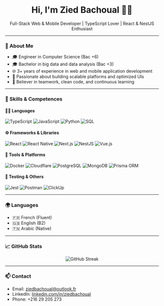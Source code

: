 <h1 align="center">Hi, I'm Zied Bachoual 👨‍💻</h1>

<p align="center">
  Full-Stack Web & Mobile Developer | TypeScript Lover | React & NestJS Enthusiast  
</p>

---

### 💼 About Me

- 🎓 Engineer in Computer Science (Bac +6)
- 🎓 Bachelor in big data and data analysis (Bac +3)
- 🌐 3+ years of experience in web and mobile application development
- 🚀 Passionate about building scalable platforms and optimized UIs
- 🤝 Believer in teamwork, clean code, and continuous learning

---

### 🧠 Skills & Competences

#### 👨‍💻 Languages
![TypeScript](https://img.shields.io/badge/-TypeScript-3178C6?logo=typescript&logoColor=white)
![JavaScript](https://img.shields.io/badge/-JavaScript-F7DF1E?logo=javascript&logoColor=black)
![Python](https://img.shields.io/badge/-Python-3776AB?logo=python&logoColor=white)
![SQL](https://img.shields.io/badge/-SQL-4479A1?logo=mysql&logoColor=white)

#### ⚙️ Frameworks & Libraries
![React](https://img.shields.io/badge/-React-61DAFB?logo=react&logoColor=black)
![React Native](https://img.shields.io/badge/-React%20Native-61DAFB?logo=react&logoColor=black)
![Next.js](https://img.shields.io/badge/-Next.js-000000?logo=next.js&logoColor=white)
![NestJS](https://img.shields.io/badge/-NestJS-E0234E?logo=nestjs&logoColor=white)
![Vue.js](https://img.shields.io/badge/-Vue.js-4FC08D?logo=vue.js&logoColor=white)

#### 🧰 Tools & Platforms
![Docker](https://img.shields.io/badge/-Docker-2496ED?logo=docker&logoColor=white)
![Cloudflare](https://img.shields.io/badge/-Cloudflare-F38020?logo=cloudflare&logoColor=white)
![PostgreSQL](https://img.shields.io/badge/-PostgreSQL-4169E1?logo=postgresql&logoColor=white)
![MongoDB](https://img.shields.io/badge/-MongoDB-47A248?logo=mongodb&logoColor=white)
![Prisma ORM](https://img.shields.io/badge/-Prisma-2D3748?logo=prisma&logoColor=white)

#### 🧪 Testing & Others
![Jest](https://img.shields.io/badge/-Jest-C21325?logo=jest&logoColor=white)
![Postman](https://img.shields.io/badge/-Postman-FF6C37?logo=postman&logoColor=white)
![ClickUp](https://img.shields.io/badge/-ClickUp-7B68EE?logo=clickup&logoColor=white)

---

### 🌍 Languages

- 🇫🇷 French (Fluent)
- 🇬🇧 English (B2)
- 🇹🇳 Arabic (Native)

---

### 📈 GitHub Stats

<p align="center">
  <img src="https://streak-stats.demolab.com/?user=ziedbachoual&theme=tokyonight" alt="GitHub Streak" />
</p>

---

### 📫 Contact

- Email: ziedbachoual@outlook.fr  
- LinkedIn: [linkedin.com/in/ziedbachoual](https://www.linkedin.com/in/zied-bachoual/)
- Phone: +216 29 205 273
